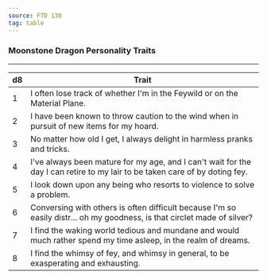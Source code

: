 ```yaml
---
source: FTD 130
tag: table
---
```


### Moonstone Dragon Personality Traits
---
|d8|Trait|
|----|------------|
|1|I often lose track of whether I'm in the Feywild or on the Material Plane.|
|2|I have been known to throw caution to the wind when in pursuit of new items for my hoard.|
|3|No matter how old I get, I always delight in harmless pranks and tricks.|
|4|I've always been mature for my age, and I can't wait for the day I can retire to my lair to be taken care of by doting fey.|
|5|I look down upon any being who resorts to violence to solve a problem.|
|6|Conversing with others is often difficult because I'm so easily distr... oh my goodness, is that circlet made of silver?|
|7|I find the waking world tedious and mundane and would much rather spend my time asleep, in the realm of dreams.|
|8|I find the whimsy of fey, and whimsy in general, to be exasperating and exhausting.|
